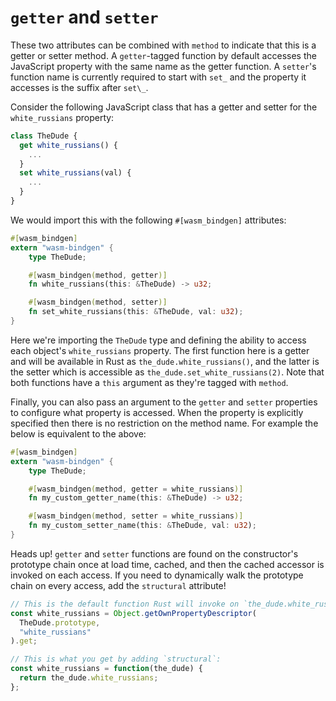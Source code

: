 # `getter` and `setter`

These two attributes can be combined with `method` to indicate that this is a
getter or setter method. A `getter`-tagged function by default accesses the
JavaScript property with the same name as the getter function. A `setter`'s
function name is currently required to start with `set_` and the property it
accesses is the suffix after `set\_`.

Consider the following JavaScript class that has a getter and setter for the
`white_russians` property:

```js
class TheDude {
  get white_russians() {
    ...
  }
  set white_russians(val) {
    ...
  }
}
```

We would import this with the following `#[wasm_bindgen]` attributes:

```rust
#[wasm_bindgen]
extern "wasm-bindgen" {
    type TheDude;

    #[wasm_bindgen(method, getter)]
    fn white_russians(this: &TheDude) -> u32;

    #[wasm_bindgen(method, setter)]
    fn set_white_russians(this: &TheDude, val: u32);
}
```

Here we're importing the `TheDude` type and defining the ability to access each
object's `white_russians` property. The first function here is a getter and will
be available in Rust as `the_dude.white_russians()`, and the latter is the
setter which is accessible as `the_dude.set_white_russians(2)`. Note that both
functions have a `this` argument as they're tagged with `method`.

Finally, you can also pass an argument to the `getter` and `setter`
properties to configure what property is accessed. When the property is
explicitly specified then there is no restriction on the method name. For
example the below is equivalent to the above:

```rust
#[wasm_bindgen]
extern "wasm-bindgen" {
    type TheDude;

    #[wasm_bindgen(method, getter = white_russians)]
    fn my_custom_getter_name(this: &TheDude) -> u32;

    #[wasm_bindgen(method, setter = white_russians)]
    fn my_custom_setter_name(this: &TheDude, val: u32);
}
```

Heads up! `getter` and `setter` functions are found on the constructor's
prototype chain once at load time, cached, and then the cached accessor is
invoked on each access. If you need to dynamically walk the prototype chain on
every access, add the `structural` attribute!

```js
// This is the default function Rust will invoke on `the_dude.white_russians()`:
const white_russians = Object.getOwnPropertyDescriptor(
  TheDude.prototype,
  "white_russians"
).get;

// This is what you get by adding `structural`:
const white_russians = function(the_dude) {
  return the_dude.white_russians;
};
```

